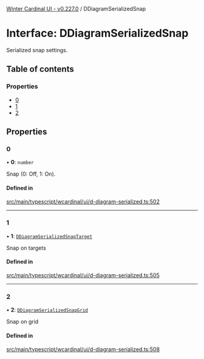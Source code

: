 [Winter Cardinal UI - v0.227.0](../index.md) / DDiagramSerializedSnap

# Interface: DDiagramSerializedSnap

Serialized snap settings.

## Table of contents

### Properties

- [0](DDiagramSerializedSnap.md#0)
- [1](DDiagramSerializedSnap.md#1)
- [2](DDiagramSerializedSnap.md#2)

## Properties

### 0

• **0**: `number`

Snap (0: Off, 1: On).

#### Defined in

[src/main/typescript/wcardinal/ui/d-diagram-serialized.ts:502](https://github.com/winter-cardinal/winter-cardinal-ui/blob/v0.227.0/src/main/typescript/wcardinal/ui/d-diagram-serialized.ts#L502)

___

### 1

• **1**: [`DDiagramSerializedSnapTarget`](DDiagramSerializedSnapTarget.md)

Snap on targets

#### Defined in

[src/main/typescript/wcardinal/ui/d-diagram-serialized.ts:505](https://github.com/winter-cardinal/winter-cardinal-ui/blob/v0.227.0/src/main/typescript/wcardinal/ui/d-diagram-serialized.ts#L505)

___

### 2

• **2**: [`DDiagramSerializedSnapGrid`](../index.md#ddiagramserializedsnapgrid)

Snap on grid

#### Defined in

[src/main/typescript/wcardinal/ui/d-diagram-serialized.ts:508](https://github.com/winter-cardinal/winter-cardinal-ui/blob/v0.227.0/src/main/typescript/wcardinal/ui/d-diagram-serialized.ts#L508)
